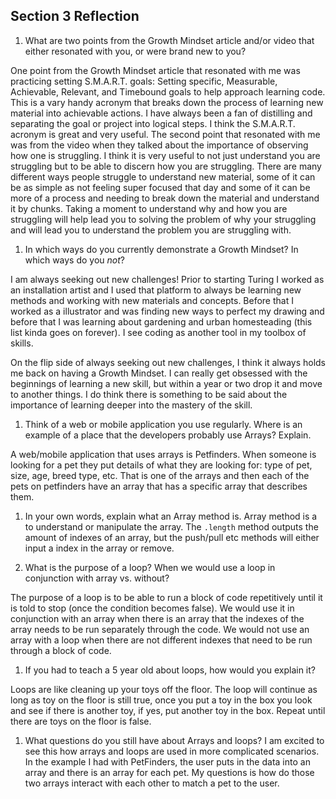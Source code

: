 ## Section 3 Reflection

1. What are two points from the Growth Mindset article and/or video that either resonated with you, or were brand new to you?

One point from the Growth Mindset article that resonated with me was practicing setting S.M.A.R.T. goals: Setting specific, Measurable, Achievable, Relevant, and Timebound goals to help approach learning code. This is a vary handy acronym that breaks down the process of learning new material into achievable actions. I have always been a fan of distilling and separating the goal or project into logical steps. I think the S.M.A.R.T. acronym is great and very useful. The second point that resonated with me was from the video when they talked about the importance of observing how one is struggling. I think it is very useful to not just understand you are struggling but to be able to discern how you are struggling. There are many different ways people struggle to understand new material, some of it can be as simple as not feeling super focused that day and some of it can be more of a process and needing to break down the material and understand it by chunks. Taking a moment to understand why and how you are struggling will help lead you to solving the problem of why your struggling and will lead you to understand the problem you are struggling with.

1. In which ways do you currently demonstrate a Growth Mindset? In which ways do you _not_?

I am always seeking out new challenges! Prior to starting Turing I worked as an installation artist and I used that platform to always be learning new methods and working with new materials and concepts. Before that I worked as a illustrator and was finding new ways to perfect my drawing and before that I was learning about gardening and urban homesteading (this list kinda goes on forever). I see coding as another tool in my toolbox of skills.

On the flip side of always seeking out new challenges, I think it always holds me back on having a Growth Mindset. I can really get obsessed with the beginnings of learning a new skill, but within a year or two drop it and move to another things. I do think there is something to be said about the importance of learning deeper into the mastery of the skill.

1. Think of a web or mobile application you use regularly. Where is an example of a place that the developers probably use Arrays? Explain.

A web/mobile application that uses arrays is Petfinders. When someone is looking for a pet they put details of what they are looking for: type of pet, size, age, breed type, etc. That is one of the arrays and then each of the pets on petfinders have an array that has a specific array that describes them.

1. In your own words, explain what an Array method is.
Array method is a to understand or manipulate the array. The `.length` method outputs the amount of indexes of an array, but the push/pull etc methods will either input a index in the array or remove.

1. What is the purpose of a loop? When we would use a loop in conjunction with array vs. without?

The purpose of a loop is to be able to run a block of code repetitively until it is told to stop (once the condition becomes false). We would use it in conjunction with an array when there is an array that the indexes of the array needs to be run separately through the code. We would not use an array with a loop when there are not different indexes that need to be run through a block of code.

1. If you had to teach a 5 year old about loops, how would you explain it?

Loops are like cleaning up your toys off the floor. The loop will continue as long as toy on the floor is still true, once you put a toy in the box you look and see if there is another toy, if yes, put another toy in the box. Repeat until there are toys on the floor is false.

1. What questions do you still have about Arrays and loops?
I am excited to see this how arrays and loops are used in more complicated scenarios. In the example I had with PetFinders, the user puts in the data into an array and there is an array for each pet. My questions is how do those two arrays interact with each other to match a pet to the user. 
